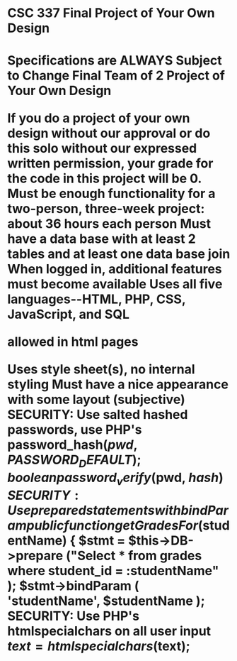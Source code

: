 <h1>CSC 337 Final Project of Your Own Design<h1>
Specifications are ALWAYS Subject to Change
Final Team of 2 Project of Your Own Design

If you do a project of your own design without our approval or do this solo without our expressed written permission, your grade for the code in this project will be 0.
Must be enough functionality for a two-person, three-week project: about 36 hours each person
Must have a data base with at least 2 tables and at least one data base join
When logged in, additional features must become available
Uses all five languages--HTML, PHP, CSS, JavaScript, and SQL
<script> JavaScript </script> allowed in html pages
Uses style sheet(s), no internal styling
Must have a nice appearance with some layout (subjective)
SECURITY: Use salted hashed passwords, use PHP's
password_hash($pwd, PASSWORD_DEFAULT);
boolean password_verify($pwd, $hash) 
SECURITY: Use prepared statements with bindParam
     public function getGradesFor($studentName) { 
       $stmt = $this->DB->prepare ("Select * from grades where student_id = :studentName" );
       $stmt->bindParam ( 'studentName', $studentName ); 
SECURITY:  Use PHP's htmlspecialchars on all user input
       $text = htmlspecialchars($text); 